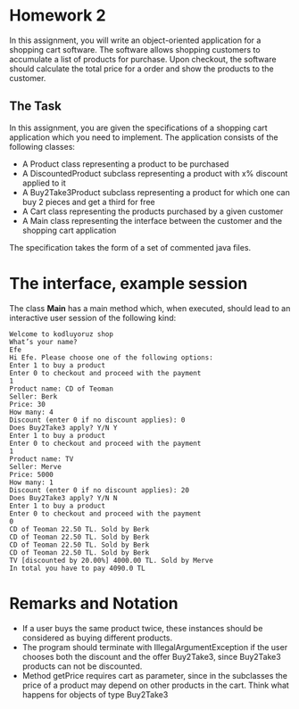 # Homework 2

In this assignment, you will write an object-oriented application for a shopping cart software. The software allows shopping customers to accumulate a list of products for purchase. Upon checkout, the software should calculate the total price for a order and show the products to the customer.

## The Task

In this assignment, you are given the specifications of a shopping cart application which you need to implement. The application consists of the following classes:

* A Product class representing a product to be purchased
* A DiscountedProduct subclass representing a product with x% discount
applied to it
* A Buy2Take3Product subclass representing a product for which one can
buy 2 pieces and get a third for free
* A Cart class representing the products purchased by a given customer
* A Main class representing the interface between the customer and the
shopping cart application

The specification takes the form of a set of commented java files.

# The interface, example session

The class **Main** has a main method which, when executed, should lead to an interactive user session of the following kind:


    Welcome to kodluyoruz shop
    What’s your name?
    Efe
    Hi Efe. Please choose one of the following options:
    Enter 1 to buy a product
    Enter 0 to checkout and proceed with the payment
    1
    Product name: CD of Teoman
    Seller: Berk
    Price: 30
    How many: 4
    Discount (enter 0 if no discount applies): 0
    Does Buy2Take3 apply? Y/N Y
    Enter 1 to buy a product
    Enter 0 to checkout and proceed with the payment
    1
    Product name: TV
    Seller: Merve
    Price: 5000
    How many: 1
    Discount (enter 0 if no discount applies): 20
    Does Buy2Take3 apply? Y/N N
    Enter 1 to buy a product
    Enter 0 to checkout and proceed with the payment
    0
    CD of Teoman 22.50 TL. Sold by Berk
    CD of Teoman 22.50 TL. Sold by Berk
    CD of Teoman 22.50 TL. Sold by Berk
    CD of Teoman 22.50 TL. Sold by Berk
    TV [discounted by 20.00%] 4000.00 TL. Sold by Merve
    In total you have to pay 4090.0 TL

# Remarks and Notation
* If a user buys the same product twice, these instances should be considered as buying different products.
* The program should terminate with IllegalArgumentException if the user chooses both the discount and the offer Buy2Take3, since Buy2Take3 products can not be discounted.
* Method getPrice requires cart as parameter, since in the subclasses the price of a product may depend on other products in the cart. Think what happens for objects of type Buy2Take3